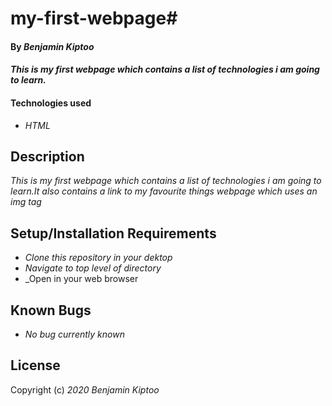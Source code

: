 # my-first-webpage#

#### By _**Benjamin Kiptoo**_

#### _This is my first webpage which contains a list of technologies i am going to learn._

#### Technologies used

* _HTML_

## Description

_This is my first webpage which contains a list of technologies i am going to learn.It also contains a link to my favourite things webpage which uses an img tag_

## Setup/Installation Requirements

* _Clone this repository in your dektop_
*  _Navigate to top level of directory_
* _Open in your web browser

## Known Bugs

* _No bug currently known_

## License

Copyright (c) _2020 Benjamin Kiptoo_
